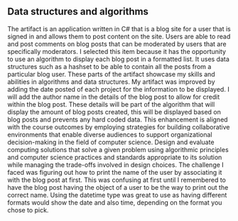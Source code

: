 ## Data structures and algorithms

The artifact is an application written in C# that is a blog site for a user that is signed in and allows them to post content on the site. Users are able to read and post comments on blog posts that can be moderated by users that are specifically moderators. I selected this item because it has the opportunity to use an algorithm to display each blog post in a formatted list. It uses data structures such as a hashset to be able to contain all the posts from a particular blog user. These parts of the artifact showcase my skills and abilities in algorithms and data structures. My artifact was improved by adding the date posted of each project for the information to be displayed. I will add the author name in the details of the blog post to allow for credit within the blog post. These details will be part of the algorithm that will display the amount of blog posts created, this will be displayed based on blog posts and prevents any hard coded data. This enhancement is aligned with the course outcomes by employing strategies for building collaborative environments that enable diverse audiences to support organizational decision-making in the field of computer science. Design and evaluate computing solutions that solve a given problem using algorithmic principles and computer science practices and standards appropriate to its solution while managing the trade-offs involved in design choices. The challenge I faced was figuring out how to print the name of the user by associating it with the blog post at first. This was confusing at first until I remembered to have the blog post having the object of a user to be the way to print out the correct name. Using the datetime type was great to use as having different formats would show the date and also time, depending on the format you chose to pick. 
